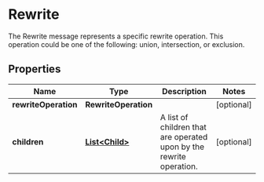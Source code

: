 

# Rewrite

The Rewrite message represents a specific rewrite operation. This operation could be one of the following: union, intersection, or exclusion.

## Properties

| Name | Type | Description | Notes |
|------------ | ------------- | ------------- | -------------|
|**rewriteOperation** | **RewriteOperation** |  |  [optional] |
|**children** | [**List&lt;Child&gt;**](Child.md) | A list of children that are operated upon by the rewrite operation. |  [optional] |



